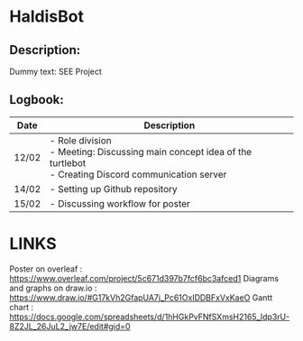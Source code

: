 # HaldisBot

## Description:
Dummy text: SEE Project


## Logbook:

| Date  | Description                                                                                       |
|-------|---------------------------------------------------------------------------------------------------|
| 12/02 | - Role division <br> - Meeting: Discussing main concept idea of the turtlebot <br> - Creating Discord communication server
| 14/02 | - Setting up Github repository
| 15/02 | - Discussing workflow for poster


# LINKS 
Poster on overleaf : https://www.overleaf.com/project/5c671d397b7fcf6bc3afced1
Diagrams and graphs on draw.io : https://www.draw.io/#G17kVh2GfapUA7j_Pc61OxIDDBFxVxKaeO
Gantt chart : https://docs.google.com/spreadsheets/d/1hHGkPvFNfSXmsH2165_Idp3rU-8Z2JL_26JuL2_jw7E/edit#gid=0
